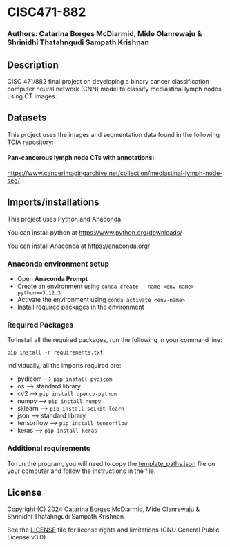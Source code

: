 # CISC471-882
### Authors: Catarina Borges McDiarmid, Mide Olanrewaju & Shrinidhi Thatahngudi Sampath Krishnan

## Description
CISC 471/882 final project on developing a binary cancer classification computer neural network (CNN) model to classify mediastinal lymph nodes using CT images.

## Datasets 
This project uses the images and segmentation data found in the following TCIA repository:

#### Pan-cancerous lymph node CTs with annotations:
https://www.cancerimagingarchive.net/collection/mediastinal-lymph-node-seg/

## Imports/installations
This project uses Python and Anaconda.

You can install python at https://www.python.org/downloads/

You can install Anaconda at https://anaconda.org/

### Anaconda environment setup
* Open **Anaconda Prompt**
* Create an environment using ```conda create --name <env-name> python==3.12.3``` 
* Activate the environment using ```conda activate <env-name>``` 
* Install required packages in the environment

### Required Packages
To install all the required packages, run the following in your command line:

```
pip install -r requirements.txt
```

Individually, all the imports required are:

* pydicom --> ```pip install pydicom```
* os --> standard library
* cv2 --> ```pip install opencv-python```
* numpy --> ```pip install numpy```
* sklearn --> ```pip install scikit-learn```
* json --> standard library
* tensorflow --> ```pip install tensorflow```
* keras --> ```pip install keras```

### Additional requirements
To run the program, you will need to copy the [template_paths.json](https://github.com/AnonymousKitty/CISC471-882/blob/eba987d8bfee97518d0a9eec438370b503a8b3ca/template_paths.json) file on your computer and follow the instructions in the file.

## License
Copyright (C) 2024 Catarina Borges McDiarmid, Mide Olanrewaju & Shrinidhi Thatahngudi Sampath Krishnan

See the [LICENSE](https://github.com/AnonymousKitty/CISC471-882/blob/cb98497733e0b3fb0a609d1be0c82fead46cd931/LICENSE.md) file for license rights and limitations (GNU General Public License v3.0)
